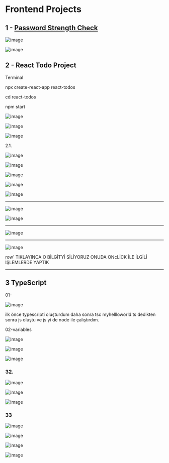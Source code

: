 # Frontend Projects

## 1 - <a href="https://github.com/edakass/JavaScript/tree/main/Password-Strength-Check">Password Strength Check </a>


![image](https://user-images.githubusercontent.com/61595808/205874454-c02a9547-597a-493b-9439-a4fc19f77c25.png)


![image](https://user-images.githubusercontent.com/61595808/205874576-3d2370dc-c383-402a-b498-4b7ee488ee69.png)


## 2 - React Todo Project

Terminal

npx create-react-app react-todos

cd react-todos

npm start

![image](https://user-images.githubusercontent.com/61595808/206280261-b12c1bf0-63e4-4ae9-a3ae-d670325d9457.png)

![image](https://user-images.githubusercontent.com/61595808/206280410-64e3dd08-4ba5-4dcf-b112-b950c5f43bd9.png)

![image](https://user-images.githubusercontent.com/61595808/206280772-b259251b-3e0c-4fb4-819a-1f604e5a992b.png)

2.1.

![image](https://user-images.githubusercontent.com/61595808/206559692-821b7258-fca8-49de-98bd-131823c3d465.png)

![image](https://user-images.githubusercontent.com/61595808/209396397-3bb2e0e7-8f07-4681-93c6-60def2b315ff.png)

![image](https://user-images.githubusercontent.com/61595808/209396413-099c91e8-3f0e-4d18-9233-a736959a22da.png)


![image](https://user-images.githubusercontent.com/61595808/209396430-f244e35d-4512-43c8-b22a-1ed32fd29a40.png)

![image](https://user-images.githubusercontent.com/61595808/209582034-0180c650-ecf4-4f28-864f-be0c8aba5e35.png)

------------------------------------------------------------------



![image](https://user-images.githubusercontent.com/61595808/209986459-08f207e1-4643-4e47-9d79-f60b4413f19a.png)



![image](https://user-images.githubusercontent.com/61595808/209986442-34356bde-b5d9-4de0-a0b8-645ff72412af.png)


-----------------------------------------------------------------------------------------------------------

![image](https://user-images.githubusercontent.com/61595808/209987509-a6fbe063-250d-418c-ba22-0d85dbf5c11e.png)

----------------------

![image](https://user-images.githubusercontent.com/61595808/210156230-9d8ec89a-1ad5-4b35-a46b-61b8840f61df.png)

row' TIKLAYINCA O BİLGİTYİ SİLİYORUZ ONUDA ONcLİCK İLE İLGİLİ İŞLEMLERDE YAPTIK


--------------------


## 3 TypeScript

01-

![image](https://user-images.githubusercontent.com/61595808/210220592-2432d562-dd07-4a69-97d9-1711e54b73df.png)


ilk önce typescripti oluşturdum daha sonra  tsc myhellloworld.ts dedikten sonra js oluştu ve js yi de  node ile çalıştırdım.

02-variables

![image](https://user-images.githubusercontent.com/61595808/210256380-5acd18e9-b631-4eb4-aa1a-39d9a57c9458.png)

![image](https://user-images.githubusercontent.com/61595808/210274783-80aef535-dcf0-46b5-aeca-2abb3d0cfec1.png)

![image](https://user-images.githubusercontent.com/61595808/210278078-f6dd8e4d-4175-4358-99f2-d5d734ed1b9a.png)

### 32.

![image](https://user-images.githubusercontent.com/61595808/210444446-66517910-3681-45d6-acbd-12cba13656e7.png)

![image](https://user-images.githubusercontent.com/61595808/210445020-ed22792c-31df-4427-a1bd-81a95c1272c6.png)

![image](https://user-images.githubusercontent.com/61595808/210446061-c5eaaece-b6d7-4d0d-8434-792f30cce48a.png)

### 33

![image](https://user-images.githubusercontent.com/61595808/210446689-ecbb0487-c0a4-44e0-8c1d-64edff64f80f.png)

![image](https://user-images.githubusercontent.com/61595808/210447191-dfea2ac3-88fe-42c3-871c-092268001d51.png)

![image](https://user-images.githubusercontent.com/61595808/210447887-b65ae9c2-65f8-4cbb-ba67-0d4bfbb7face.png)

![image](https://user-images.githubusercontent.com/61595808/210448805-30b20b31-726e-4fb8-8140-beeede4ec399.png)



